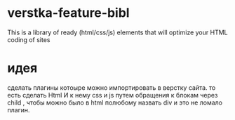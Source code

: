 # verstka-feature-bibl
This is a library of ready (html/css/js) elements that will optimize your HTML coding of sites
# идея
сделать плагины котоыре можно импортировать в верстку сайта. то есть сделать Html И к нему css и js путем обращения к блокам через child , чтобы можно было в html полюбому назвать div и это не ломало плагин.
